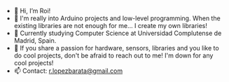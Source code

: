 - 👋 Hi, I’m Roi!
- 👀 I'm really into Arduino projects and low-level programming. When the existing libraries are not enough for me... I create my own libraries!
- 🌱 Currently studying Computer Science at Universidad Complutense de Madrid, Spain.
- 💞️ If you share a passion for hardware, sensors, libraries and you like to do cool projects, don't be afraid to reach out to me! I'm down for any cool projects!
- 📫 Contact: r.lopezbarata@gmail.com

<!---
RoiCorporation/RoiCorporation is a ✨ special ✨ repository because its `README.md` (this file) appears on your GitHub profile.
You can click the Preview link to take a look at your changes.
--->
